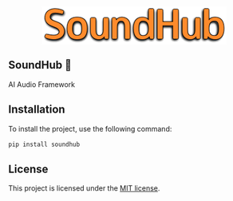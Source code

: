 
<p align="center">
  <img src="SoundHub.png" alt="SoundHub" style="display:block; margin:auto; transform: scale(1.0);" />
</p>

## SoundHub 🎵

AI Audio Framework 

## Installation

To install the project, use the following command:

```python
pip install soundhub
```

## License

This project is licensed under the [MIT license](./LICENSE).
